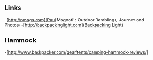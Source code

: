 
## Links

-[http://pmags.com](Paul Magnati's Outdoor Ramblings, Journey and Photos)
-[http://backpackinglight.com](Backpacking Light)

## Hammock
-[http://www.backpacker.com/gear/tents/camping-hammock-reviews/]

